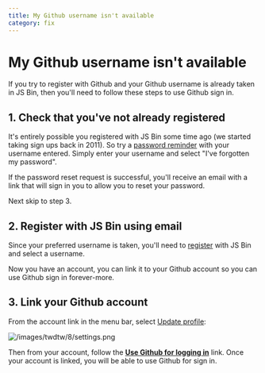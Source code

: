 ```yaml
---
title: My Github username isn't available
category: fix
---
```

# My Github username isn't available

If you try to register with Github and your Github username is already taken in JS Bin, then you'll need to follow these steps to use Github sign in.

## 1. Check that you've not already registered

It's entirely possible you registered with JS Bin some time ago (we started taking sign ups back in 2011). So try a [password reminder](http://jsbin.com/login) with your username entered. Simply enter your username and select "I've forgotten my password".

If the password reset request is successful, you'll receive an email with a link that will sign in you to allow you to reset your password.

Next skip to step 3.

## 2. Register with JS Bin using email

Since your preferred username is taken, you'll need to [register](https://jsbin.com/register) with JS Bin and select a username. 

Now you have an account, you can link it to your Github account so you can use Github sign in forever-more.

## 3. Link your Github account

From the account link in the menu bar, select [Update profile](https://jsbin.com/account/profile):

![/images/twdtw/8/settings.png](/images/twdtw/8/settings.png)

Then from your account, follow the **[Use Github for logging in](https://jsbin.com/auth/github)** link. Once your account is linked, you will be able to use Github for sign in.
